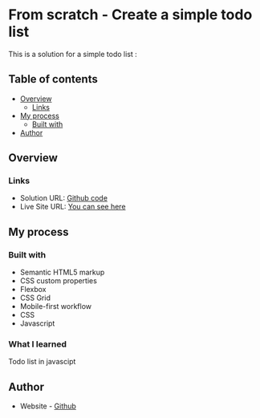 # From scratch - Create a simple todo list

This is a solution for a simple todo list :

## Table of contents

- [Overview](#overview)
  - [Links](#links)
- [My process](#my-process)
  - [Built with](#built-with)
- [Author](#author)

## Overview

### Links

- Solution URL: [Github code](https://github.com/Stv-devl/Todo-list-)
- Live Site URL: [You can see here](https://stv-devl.github.io/Todo-list-/)

## My process

### Built with

- Semantic HTML5 markup
- CSS custom properties
- Flexbox
- CSS Grid
- Mobile-first workflow
- CSS
- Javascript

### What I learned

Todo list in javascipt

## Author

- Website - [Github](https://github.com/Stv-devl)
